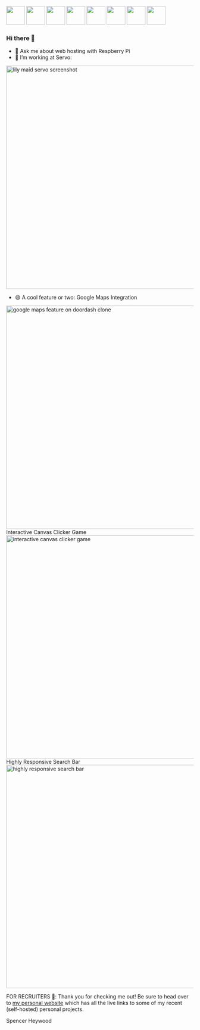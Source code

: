 <div id="header">
  <img src="https://cdn.jsdelivr.net/gh/devicons/devicon/icons/javascript/javascript-original.svg" width="50"/>
  <img src="https://cdn.jsdelivr.net/gh/devicons/devicon/icons/ruby/ruby-original.svg" width="50"/>
  <img src="https://cdn.jsdelivr.net/gh/devicons/devicon/icons/react/react-original.svg" width="50"/>
  <img src="https://cdn.jsdelivr.net/gh/devicons/devicon/icons/rails/rails-original-wordmark.svg" width="50"/>
  <img src="https://cdn.jsdelivr.net/gh/devicons/devicon/icons/raspberrypi/raspberrypi-original.svg" width="50"/>
  <img src="https://cdn.jsdelivr.net/gh/devicons/devicon/icons/html5/html5-original.svg" width="50"/>
  <img src="https://cdn.jsdelivr.net/gh/devicons/devicon/icons/css3/css3-original.svg" width="50"/>
  <img src="https://cdn.jsdelivr.net/gh/devicons/devicon/icons/nginx/nginx-original.svg" width="50"/>
</div>

### Hi there 👋

- 💬 Ask me about web hosting with Respberry Pi
- 🔭 I’m working at Servo:
<img src="https://spencerheywood.com/images/misc/lilymaid-screenshot.png" alt="lily maid servo screenshot" width="600" height="auto">

- 😄 A cool feature or two: Google Maps Integration
<img src="https://spencerheywood.com/images/dash_door/dashdoor_screenshot.png" alt="google maps feature on doordash clone" width="600" height="auto">
Interactive Canvas Clicker Game
<img src="https://spencerheywood.com/images/misc/nugget_rush_screenshot.png" alt="interactive canvas clicker game" width="600" height="auto">
Highly Responsive Search Bar
<img src="https://spencerheywood.com/images/misc/home_keeper_screenshot.png" alt="highly responsive search bar" width="600" height="auto">

FOR RECRUITERS 💪:
Thank you for checking me out! Be sure to head over to [my personal website](https://spencerheywood.com/) which has all the live links to some of my recent (self-hosted) personal projects.

Spencer Heywood
<!--
**heyspence/heyspence** is a ✨ _special_ ✨ repository because its `README.md` (this file) appears on your GitHub profile.

Here are some ideas to get you started:

- 🔭 I’m currently working on ...
- 🌱 I’m currently learning ...
- 👯 I’m looking to collaborate on ...
- 🤔 I’m looking for help with ...
- 💬 Ask me about ...
- 📫 How to reach me: ...
- 😄 Pronouns: ...
- ⚡ Fun fact: ...
-->
